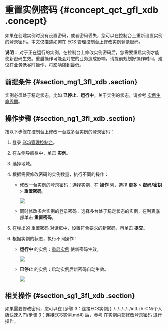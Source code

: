 # 重置实例密码 {#concept_qct_gfl_xdb .concept}

如果在创建实例时没有设置密码，或者密码丢失，您可以在控制台上重新设置实例的登录密码。本文仅描述如何在 ECS 管理控制台上修改实例登录密码。

**说明：** 对于正在运行的实例，在控制台上修改实例密码后，您需要重启实例才能使新密码生效。重启操作可能会对您的业务造成影响。请提前规划好操作时间，建议在业务低谷时操作，将影响降到最低。

## 前提条件 {#section_mg1_3fl_xdb .section}

实例必须处于稳定状态，比如 **已停止**、**运行中**。关于实例的状态，请参考 [实例生命周期](../../../../../intl.zh-CN/产品简介/实例/实例生命周期.md#)。

## 操作步骤 {#section_ng1_3fl_xdb .section}

按以下步骤在控制台上修改一台或多台实例的登录密码：

1.  登录 [ECS管理控制台](https://ecs.console.aliyun.com/?spm=a2c4g.11186623.2.9.FNEORG#/home)。
2.  在左侧导航栏中，单击 **实例**。
3.  选择地域。
4.  根据需要修改密码的实例数量，执行不同的操作：
    -   修改一台实例的登录密码：选择实例，在 **操作** 列，选择 **更多** \> **密码/密钥** \> **重置密码**。

        ![](http://static-aliyun-doc.oss-cn-hangzhou.aliyuncs.com/assets/img/9647/154685292732543_zh-CN.png)

    -   同时修改多台实例的登录密码：选择多台处于稳定状态的实例，在列表底部单击 **重置密码**。

5.  在弹出的 重置密码 对话框中，设置符合要求的新密码，再单击 **提交**。
6.  根据实例的状态，执行不同操作：
    -   **运行中** 的实例：[重启实例](intl.zh-CN/用户指南/实例/重启实例.md#) 使新密码生效。

        ![](http://static-aliyun-doc.oss-cn-hangzhou.aliyuncs.com/assets/img/9647/154685292732546_zh-CN.png)

    -   **已停止** 的实例：启动实例后新密码自动生效。

        ![](http://static-aliyun-doc.oss-cn-hangzhou.aliyuncs.com/assets/img/9647/154685292732547_zh-CN.png)


## 相关操作 {#section_sg1_3fl_xdb .section}

如果需要修改密码，您可以在 [步骤 3：连接ECS实例](../../../../../intl.zh-CN/个人版快速入门/步骤 3：连接ECS实例.md#) 后，参考 [在实例内部修改登录密码](https://www.alibabacloud.com/help/faq-detail/40647.htm) 进行操作。

